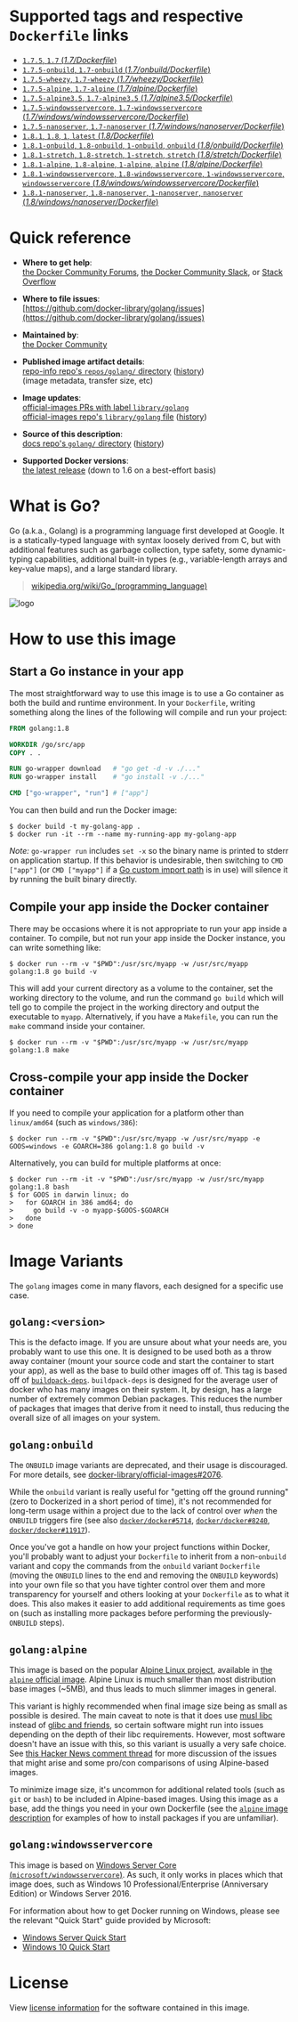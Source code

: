 <!--

********************************************************************************

WARNING:

    DO NOT EDIT "golang/README.md"

    IT IS AUTO-GENERATED

    (from the other files in "golang/" combined with a set of templates)

********************************************************************************

-->

# Supported tags and respective `Dockerfile` links

-	[`1.7.5`, `1.7` (*1.7/Dockerfile*)](https://github.com/docker-library/golang/blob/07253735ad448adf751e4f9ba4c71acdb735367f/1.7/Dockerfile)
-	[`1.7.5-onbuild`, `1.7-onbuild` (*1.7/onbuild/Dockerfile*)](https://github.com/docker-library/golang/blob/2372c8cafe9cc958bade33ad0b8b54de8869c21f/1.7/onbuild/Dockerfile)
-	[`1.7.5-wheezy`, `1.7-wheezy` (*1.7/wheezy/Dockerfile*)](https://github.com/docker-library/golang/blob/07253735ad448adf751e4f9ba4c71acdb735367f/1.7/wheezy/Dockerfile)
-	[`1.7.5-alpine`, `1.7-alpine` (*1.7/alpine/Dockerfile*)](https://github.com/docker-library/golang/blob/d8ff0dd77a4910759d7f6b11e2ec0169337e14d1/1.7/alpine/Dockerfile)
-	[`1.7.5-alpine3.5`, `1.7-alpine3.5` (*1.7/alpine3.5/Dockerfile*)](https://github.com/docker-library/golang/blob/d8ff0dd77a4910759d7f6b11e2ec0169337e14d1/1.7/alpine3.5/Dockerfile)
-	[`1.7.5-windowsservercore`, `1.7-windowsservercore` (*1.7/windows/windowsservercore/Dockerfile*)](https://github.com/docker-library/golang/blob/07253735ad448adf751e4f9ba4c71acdb735367f/1.7/windows/windowsservercore/Dockerfile)
-	[`1.7.5-nanoserver`, `1.7-nanoserver` (*1.7/windows/nanoserver/Dockerfile*)](https://github.com/docker-library/golang/blob/07253735ad448adf751e4f9ba4c71acdb735367f/1.7/windows/nanoserver/Dockerfile)
-	[`1.8.1`, `1.8`, `1`, `latest` (*1.8/Dockerfile*)](https://github.com/docker-library/golang/blob/a3b3abe48e2abec29bfea558b0916c8c682f88b0/1.8/Dockerfile)
-	[`1.8.1-onbuild`, `1.8-onbuild`, `1-onbuild`, `onbuild` (*1.8/onbuild/Dockerfile*)](https://github.com/docker-library/golang/blob/132cd70768e3bc269902e4c7b579203f66dc9f64/1.8/onbuild/Dockerfile)
-	[`1.8.1-stretch`, `1.8-stretch`, `1-stretch`, `stretch` (*1.8/stretch/Dockerfile*)](https://github.com/docker-library/golang/blob/a3b3abe48e2abec29bfea558b0916c8c682f88b0/1.8/stretch/Dockerfile)
-	[`1.8.1-alpine`, `1.8-alpine`, `1-alpine`, `alpine` (*1.8/alpine/Dockerfile*)](https://github.com/docker-library/golang/blob/a3b3abe48e2abec29bfea558b0916c8c682f88b0/1.8/alpine/Dockerfile)
-	[`1.8.1-windowsservercore`, `1.8-windowsservercore`, `1-windowsservercore`, `windowsservercore` (*1.8/windows/windowsservercore/Dockerfile*)](https://github.com/docker-library/golang/blob/a3b3abe48e2abec29bfea558b0916c8c682f88b0/1.8/windows/windowsservercore/Dockerfile)
-	[`1.8.1-nanoserver`, `1.8-nanoserver`, `1-nanoserver`, `nanoserver` (*1.8/windows/nanoserver/Dockerfile*)](https://github.com/docker-library/golang/blob/a3b3abe48e2abec29bfea558b0916c8c682f88b0/1.8/windows/nanoserver/Dockerfile)

# Quick reference

-	**Where to get help**:  
	[the Docker Community Forums](https://forums.docker.com/), [the Docker Community Slack](https://blog.docker.com/2016/11/introducing-docker-community-directory-docker-community-slack/), or [Stack Overflow](https://stackoverflow.com/search?tab=newest&q=docker)

-	**Where to file issues**:  
	[https://github.com/docker-library/golang/issues](https://github.com/docker-library/golang/issues)

-	**Maintained by**:  
	[the Docker Community](https://github.com/docker-library/golang)

-	**Published image artifact details**:  
	[repo-info repo's `repos/golang/` directory](https://github.com/docker-library/repo-info/blob/master/repos/golang) ([history](https://github.com/docker-library/repo-info/commits/master/repos/golang))  
	(image metadata, transfer size, etc)

-	**Image updates**:  
	[official-images PRs with label `library/golang`](https://github.com/docker-library/official-images/pulls?q=label%3Alibrary%2Fgolang)  
	[official-images repo's `library/golang` file](https://github.com/docker-library/official-images/blob/master/library/golang) ([history](https://github.com/docker-library/official-images/commits/master/library/golang))

-	**Source of this description**:  
	[docs repo's `golang/` directory](https://github.com/docker-library/docs/tree/master/golang) ([history](https://github.com/docker-library/docs/commits/master/golang))

-	**Supported Docker versions**:  
	[the latest release](https://github.com/docker/docker/releases/latest) (down to 1.6 on a best-effort basis)

# What is Go?

Go (a.k.a., Golang) is a programming language first developed at Google. It is a statically-typed language with syntax loosely derived from C, but with additional features such as garbage collection, type safety, some dynamic-typing capabilities, additional built-in types (e.g., variable-length arrays and key-value maps), and a large standard library.

> [wikipedia.org/wiki/Go_(programming_language)](http://en.wikipedia.org/wiki/Go_%28programming_language%29)

![logo](https://raw.githubusercontent.com/docker-library/docs/01c12653951b2fe592c1f93a13b4e289ada0e3a1/golang/logo.png)

# How to use this image

## Start a Go instance in your app

The most straightforward way to use this image is to use a Go container as both the build and runtime environment. In your `Dockerfile`, writing something along the lines of the following will compile and run your project:

```dockerfile
FROM golang:1.8

WORKDIR /go/src/app
COPY . .

RUN go-wrapper download   # "go get -d -v ./..."
RUN go-wrapper install    # "go install -v ./..."

CMD ["go-wrapper", "run"] # ["app"]
```

You can then build and run the Docker image:

```console
$ docker build -t my-golang-app .
$ docker run -it --rm --name my-running-app my-golang-app
```

*Note:* `go-wrapper run` includes `set -x` so the binary name is printed to stderr on application startup. If this behavior is undesirable, then switching to `CMD ["app"]` (or `CMD ["myapp"]` if a [Go custom import path](https://golang.org/s/go14customimport) is in use) will silence it by running the built binary directly.

## Compile your app inside the Docker container

There may be occasions where it is not appropriate to run your app inside a container. To compile, but not run your app inside the Docker instance, you can write something like:

```console
$ docker run --rm -v "$PWD":/usr/src/myapp -w /usr/src/myapp golang:1.8 go build -v
```

This will add your current directory as a volume to the container, set the working directory to the volume, and run the command `go build` which will tell go to compile the project in the working directory and output the executable to `myapp`. Alternatively, if you have a `Makefile`, you can run the `make` command inside your container.

```console
$ docker run --rm -v "$PWD":/usr/src/myapp -w /usr/src/myapp golang:1.8 make
```

## Cross-compile your app inside the Docker container

If you need to compile your application for a platform other than `linux/amd64` (such as `windows/386`):

```console
$ docker run --rm -v "$PWD":/usr/src/myapp -w /usr/src/myapp -e GOOS=windows -e GOARCH=386 golang:1.8 go build -v
```

Alternatively, you can build for multiple platforms at once:

```console
$ docker run --rm -it -v "$PWD":/usr/src/myapp -w /usr/src/myapp golang:1.8 bash
$ for GOOS in darwin linux; do
>   for GOARCH in 386 amd64; do
>     go build -v -o myapp-$GOOS-$GOARCH
>   done
> done
```

# Image Variants

The `golang` images come in many flavors, each designed for a specific use case.

## `golang:<version>`

This is the defacto image. If you are unsure about what your needs are, you probably want to use this one. It is designed to be used both as a throw away container (mount your source code and start the container to start your app), as well as the base to build other images off of. This tag is based off of [`buildpack-deps`](https://registry.hub.docker.com/_/buildpack-deps/). `buildpack-deps` is designed for the average user of docker who has many images on their system. It, by design, has a large number of extremely common Debian packages. This reduces the number of packages that images that derive from it need to install, thus reducing the overall size of all images on your system.

## `golang:onbuild`

The `ONBUILD` image variants are deprecated, and their usage is discouraged. For more details, see [docker-library/official-images#2076](https://github.com/docker-library/official-images/issues/2076).

While the `onbuild` variant is really useful for "getting off the ground running" (zero to Dockerized in a short period of time), it's not recommended for long-term usage within a project due to the lack of control over *when* the `ONBUILD` triggers fire (see also [`docker/docker#5714`](https://github.com/docker/docker/issues/5714), [`docker/docker#8240`](https://github.com/docker/docker/issues/8240), [`docker/docker#11917`](https://github.com/docker/docker/issues/11917)).

Once you've got a handle on how your project functions within Docker, you'll probably want to adjust your `Dockerfile` to inherit from a non-`onbuild` variant and copy the commands from the `onbuild` variant `Dockerfile` (moving the `ONBUILD` lines to the end and removing the `ONBUILD` keywords) into your own file so that you have tighter control over them and more transparency for yourself and others looking at your `Dockerfile` as to what it does. This also makes it easier to add additional requirements as time goes on (such as installing more packages before performing the previously-`ONBUILD` steps).

## `golang:alpine`

This image is based on the popular [Alpine Linux project](http://alpinelinux.org), available in [the `alpine` official image](https://hub.docker.com/_/alpine). Alpine Linux is much smaller than most distribution base images (~5MB), and thus leads to much slimmer images in general.

This variant is highly recommended when final image size being as small as possible is desired. The main caveat to note is that it does use [musl libc](http://www.musl-libc.org) instead of [glibc and friends](http://www.etalabs.net/compare_libcs.html), so certain software might run into issues depending on the depth of their libc requirements. However, most software doesn't have an issue with this, so this variant is usually a very safe choice. See [this Hacker News comment thread](https://news.ycombinator.com/item?id=10782897) for more discussion of the issues that might arise and some pro/con comparisons of using Alpine-based images.

To minimize image size, it's uncommon for additional related tools (such as `git` or `bash`) to be included in Alpine-based images. Using this image as a base, add the things you need in your own Dockerfile (see the [`alpine` image description](https://hub.docker.com/_/alpine/) for examples of how to install packages if you are unfamiliar).

## `golang:windowsservercore`

This image is based on [Windows Server Core (`microsoft/windowsservercore`)](https://hub.docker.com/r/microsoft/windowsservercore/). As such, it only works in places which that image does, such as Windows 10 Professional/Enterprise (Anniversary Edition) or Windows Server 2016.

For information about how to get Docker running on Windows, please see the relevant "Quick Start" guide provided by Microsoft:

-	[Windows Server Quick Start](https://msdn.microsoft.com/en-us/virtualization/windowscontainers/quick_start/quick_start_windows_server)
-	[Windows 10 Quick Start](https://msdn.microsoft.com/en-us/virtualization/windowscontainers/quick_start/quick_start_windows_10)

# License

View [license information](http://golang.org/LICENSE) for the software contained in this image.
